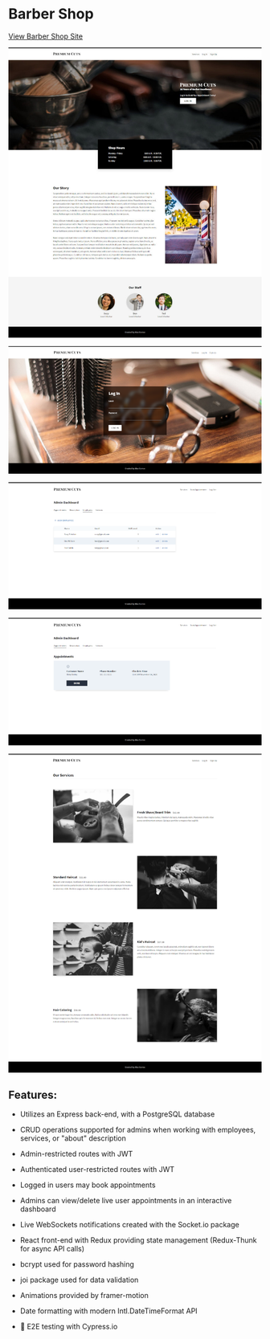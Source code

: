 # Barber Shop

[View Barber Shop Site](https://apcurran-premium-cuts.herokuapp.com/)

![Barber Shop About](./README-screenshots/about-opt.jpg)

![Barber Shop Login](./README-screenshots/login-opt.png)

![Barber Shop Dashboard Employees Table](./README-screenshots/dashboard-employees-opt.png)

![Barber Shop Dashboard Appointments Tab](./README-screenshots/dashboard-appointments-opt.png)

![Barber Shop Dashboard Services](./README-screenshots/services-opt.png)



## Features:

- Utilizes an Express back-end, with a PostgreSQL database

- CRUD operations supported for admins when working with employees, services, or "about" description

- Admin-restricted routes with JWT

- Authenticated user-restricted routes with JWT

- Logged in users may book appointments

- Admins can view/delete live user appointments in an interactive dashboard

- Live WebSockets notifications created with the Socket.io package

- React front-end with Redux providing state management (Redux-Thunk for async API calls)

- bcrypt used for password hashing

- joi package used for data validation

- Animations provided by framer-motion

- Date formatting with modern Intl.DateTimeFormat API

- :test_tube: E2E testing with Cypress.io
